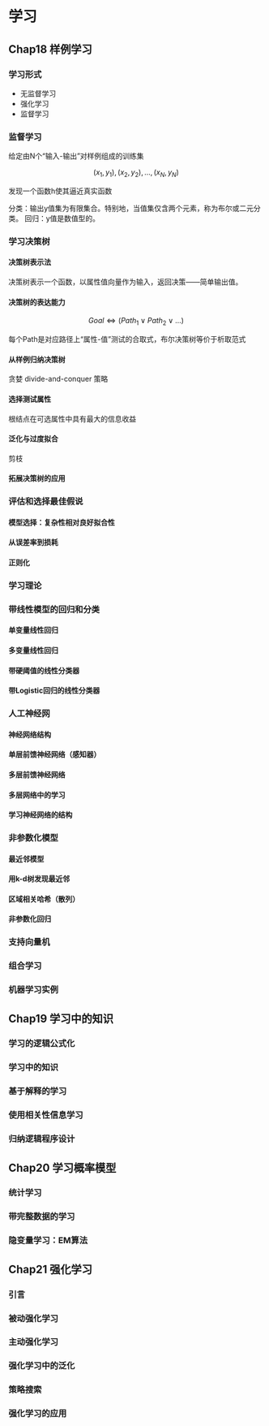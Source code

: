 # 学习

## Chap18 样例学习

### 学习形式

- 无监督学习
- 强化学习
- 监督学习

### 监督学习

给定由N个“输入-输出”对样例组成的训练集

$$(x_1,y_1),(x_2,y_2),...,(x_N,y_N)$$

发现一个函数h使其逼近真实函数

分类：输出y值集为有限集合。特别地，当值集仅含两个元素，称为布尔或二元分类。
回归：y值是数值型的。

### 学习决策树

#### 决策树表示法

决策树表示一个函数，以属性值向量作为输入，返回决策——简单输出值。

#### 决策树的表达能力

$$
Goal \Leftrightarrow (Path_1 \vee Path_2 \vee ...)
$$

每个Path是对应路径上“属性-值”测试的合取式，布尔决策树等价于析取范式

#### 从样例归纳决策树

贪婪 divide-and-conquer 策略

#### 选择测试属性

根结点在可选属性中具有最大的信息收益

#### 泛化与过度拟合

剪枝

#### 拓展决策树的应用

### 评估和选择最佳假说

#### 模型选择：复杂性相对良好拟合性

#### 从误差率到损耗

#### 正则化

### 学习理论



### 带线性模型的回归和分类
#### 单变量线性回归

#### 多变量线性回归

#### 带硬阈值的线性分类器

#### 带Logistic回归的线性分类器

### 人工神经网

#### 神经网络结构

#### 单层前馈神经网络（感知器）

#### 多层前馈神经网络

#### 多层网络中的学习

#### 学习神经网络的结构

### 非参数化模型

#### 最近邻模型

#### 用k-d树发现最近邻

#### 区域相关哈希（散列）

#### 非参数化回归

### 支持向量机

### 组合学习

### 机器学习实例

## Chap19 学习中的知识

### 学习的逻辑公式化

### 学习中的知识

### 基于解释的学习

### 使用相关性信息学习

### 归纳逻辑程序设计

## Chap20 学习概率模型

### 统计学习

### 带完整数据的学习

### 隐变量学习：EM算法

## Chap21 强化学习

### 引言

### 被动强化学习

### 主动强化学习

### 强化学习中的泛化

### 策略搜索

### 强化学习的应用